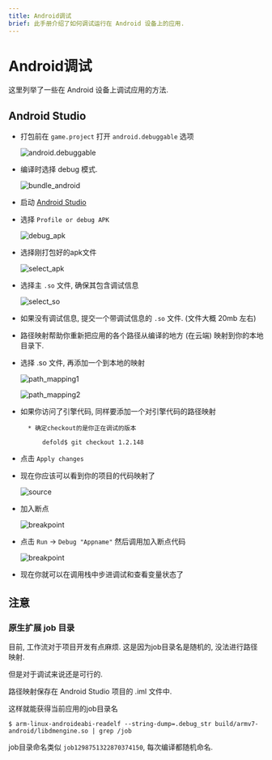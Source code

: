 ```yaml
---
title: Android调试
brief: 此手册介绍了如何调试运行在 Android 设备上的应用.
---
```


# Android调试

这里列举了一些在 Android 设备上调试应用的方法.

## Android Studio

* 打包前在  `game.project` 打开 `android.debuggable` 选项

	![android.debuggable](images/extensions/debugging/android/game_project_debuggable.png)

* 编译时选择 debug 模式.

	![bundle_android](images/extensions/debugging/android/bundle_android.png)

* 启动 [Android Studio](https://developer.android.com/studio/)

* 选择 `Profile or debug APK`

	![debug_apk](images/extensions/debugging/android/android_profile_or_debug.png)

* 选择刚打包好的apk文件

	![select_apk](images/extensions/debugging/android/android_select_apk.png)

* 选择主 `.so` 文件, 确保其包含调试信息

	![select_so](images/extensions/debugging/android/android_missing_symbols.png)

* 如果没有调试信息, 提交一个带调试信息的 `.so` 文件. (文件大概 20mb 左右)

* 路径映射帮助你重新把应用的各个路径从编译的地方 (在云端) 映射到你的本地目录下.

* 选择 .so 文件, 再添加一个到本地的映射

	![path_mapping1](images/extensions/debugging/android/path_mappings_android.png)

	![path_mapping2](images/extensions/debugging/android/path_mappings_android2.png)

* 如果你访问了引擎代码, 同样要添加一个对引擎代码的路径映射

		* 确定checkout的是你正在调试的版本

			defold$ git checkout 1.2.148

* 点击 `Apply changes`

* 现在你应该可以看到你的项目的代码映射了

	![source](images/extensions/debugging/android/source_mappings_android.png)

* 加入断点

	![breakpoint](images/extensions/debugging/android/breakpoint_android.png)

* 点击 `Run` -> `Debug "Appname"` 然后调用加入断点代码

	![breakpoint](images/extensions/debugging/android/callstack_variables_android.png)

* 现在你就可以在调用栈中步进调试和查看变量状态了


## 注意

### 原生扩展 job 目录

目前, 工作流对于项目开发有点麻烦. 这是因为job目录名是随机的, 没法进行路径映射.

但是对于调试来说还是可行的.

路径映射保存在 Android Studio 项目的 <project>.iml 文件中.

这样就能获得当前应用的job目录名

	$ arm-linux-androideabi-readelf --string-dump=.debug_str build/armv7-android/libdmengine.so | grep /job

job目录命名类似 `job1298751322870374150`, 每次编译都随机命名.

